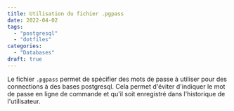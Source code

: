 ```yaml
---
title: Utilisation du fichier .pgpass
date: 2022-04-02
tags:
  - "postgresql"
  - "dotfiles"
categories:
  - "Databases"
draft: true
---
```


Le fichier `.pgpass` permet de spécifier des mots de passe à utiliser pour des connections à des bases postgresql.
Cela permet d'éviter d'indiquer le mot de passe en ligne de commande et qu'il soit enregistré dans l'historique
de l'utilisateur.
